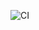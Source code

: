 ![CI](https://github.com/deoprakash/iris-flower-classification/actions/workflows/ci-cd-pipeline.yml/badge.svg)

